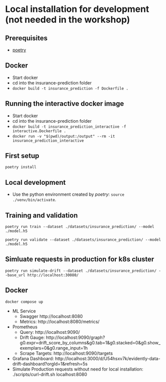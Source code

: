 # Local installation for development (not needed in the workshop)


## Prerequisites
 * [poetry](https://python-poetry.org/)


## Docker
* Start docker
* cd into the insurance-prediction folder
* `docker build -t insurance_prediction -f Dockerfile .`

## Running the interactive docker image
* Start docker
* cd into the insurance-prediction folder
* `docker build -t insurance_prediction_interactive -f interactive.Dockerfile .`
* `docker run -v "$(pwd)/output:/output" --rm -it insurance_prediction_interactive`

## First setup

```
poetry install
```

## Local development

* Use the python environment created by *poetry*: `source ./venv/bin/activate`.

## Training and validation

```
poetry run train --dataset ./datasets/insurance_prediction/ --model ./model.h5
```

```
poetry run validate --dataset ./datasets/insurance_prediction/ --model ./model.h5
```

## Simluate requests in production for k8s cluster

```
poetry run simulate-drift --dataset ./datasets/insurance_prediction/ --base_url http://localhost:30080/
```

## Docker

```
docker compose up
```

* ML Service 
  * Swagger http://localhost:8080
  * Metrics: http://localhost:8080/metrics/
* Prometheus
  * Query: http://localhost:9090/
  * Drift Gauge: http://localhost:9090/graph?g0.expr=drift_score_by_columns&g0.tab=1&g0.stacked=0&g0.show_exemplars=0&g0.range_input=1h
  * Scrape Targets: http://localhost:9090/targets
* Grafana Dashboard: http://localhost:3000/d/U54hsxv7k/evidently-data-drift-dashboard?orgId=1&refresh=5s
* Simulate Production requests without need for local installation: ./scripts/curl-drift.sh localhost:8080